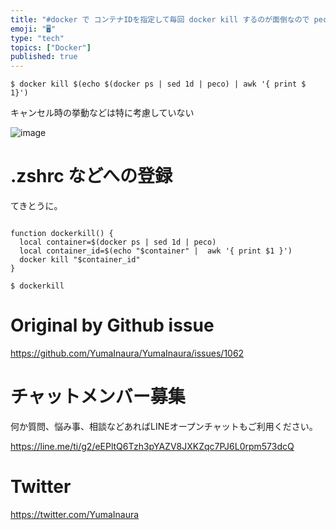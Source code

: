 ```yaml
---
title: "#docker で コンテナIDを指定して毎回 docker kill するのが面倒なので peco を使ってインタラクティブに削除できるよ"
emoji: "🖥"
type: "tech"
topics: ["Docker"]
published: true
---
```


```
$ docker kill $(echo $(docker ps | sed 1d | peco) | awk '{ print $ 1}')
```

キャンセル時の挙動などは特に考慮していない

![image](https://user-images.githubusercontent.com/13635059/55522607-98df6e80-56c0-11e9-9d86-dc74dd7828e5.png)

# .zshrc などへの登録

てきとうに。

```

function dockerkill() {
  local container=$(docker ps | sed 1d | peco)
  local container_id=$(echo "$container" |  awk '{ print $1 }')
  docker kill "$container_id"
}

```

```
$ dockerkill
```

# Original by Github issue

https://github.com/YumaInaura/YumaInaura/issues/1062








<!-- Update From Qiita API -->

# チャットメンバー募集


何か質問、悩み事、相談などあればLINEオープンチャットもご利用ください。

https://line.me/ti/g2/eEPltQ6Tzh3pYAZV8JXKZqc7PJ6L0rpm573dcQ





# Twitter


https://twitter.com/YumaInaura


<!-- Update From Qiita API -->


